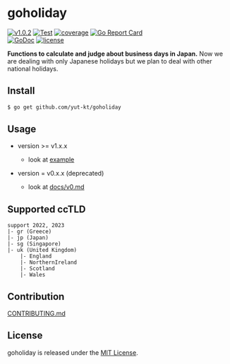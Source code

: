 # goholiday

[![v1.0.2](https://img.shields.io/github/v/release/yut-kt/goholiday?logoColor=ff69b4&style=social)]()
[![Test](https://github.com/yut-kt/goholiday/actions/workflows/default_branch_test.yaml/badge.svg)](https://github.com/yut-kt/goholiday/actions/workflows/default_branch_test.yaml)
[![coverage](https://img.shields.io/badge/coverage-100%25-green.svg)]()
[![Go Report Card](https://goreportcard.com/badge/github.com/yut-kt/goholiday)](https://goreportcard.com/report/github.com/yut-kt/goholiday)  
[![GoDoc](https://godoc.org/github.com/yut-kt/goholiday?status.svg)](https://godoc.org/github.com/yut-kt/goholiday)
[![license](http://img.shields.io/badge/license-MIT-red.svg?style=flat)](LICENSE)

**Functions to calculate and judge about business days in Japan.**
Now we are dealing with only Japanese holidays but we plan to deal with other national holidays.

## Install
```bash
$ go get github.com/yut-kt/goholiday
```

## Usage

- version >= v1.x.x
  - look at [example](https://github.com/yut-kt/goholiday/blob/master/goholiday_example_test.go)

- version = v0.x.x (deprecated)
  - look at [docs/v0.md](docs/v0.md)

## Supported ccTLD
```
support 2022, 2023
|- gr (Greece)
|- jp (Japan)
|- sg (Singapore)
|- uk (United Kingdom)
    |- England
    |- NorthernIreland
    |- Scotland
    |- Wales
```

## Contribution
[CONTRIBUTING.md](docs/CONTRIBUTING.md)

## License
goholiday is released under the [MIT License](LICENSE).